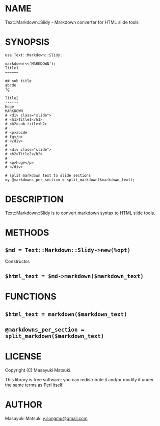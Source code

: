 # NAME

Text::Markdown::Slidy - Markdown converter for HTML slide tools

# SYNOPSIS

    use Text::Markdown::Slidy;

    markdown(<<'MARKDOWN');
    Title1
    ======

    ## sub title
    abcde
    fg

    Title2
    ------
    hoge
    MARKDOWN
    # <div class="slide">
    # <h1>Title1</h1>
    # <h2>sub title<h2>
    #
    # <p>abcde
    # fg</p>
    # </div>
    #
    # <div class="slide">
    # <h2>Title2</h2>
    #
    # <p>hoge</p>
    # </div>

    # split markdown text to slide sections
    my @markdowns_per_section = split_markdown($markdown_text);

# DESCRIPTION

Text::Markdown::Slidy is to convert markdown syntax to HTML slide tools.

# METHODS

## `$md = Text::Markdown::Slidy->new(%opt)`

Constructor.

## `$html_text = $md->markdown($markdown_text)`

# FUNCTIONS

## `$html_text = markdown($markdown_text)`

## `@markdowns_per_section = split_markdown($markdown_text)`

# LICENSE

Copyright (C) Masayuki Matsuki.

This library is free software; you can redistribute it and/or modify
it under the same terms as Perl itself.

# AUTHOR

Masayuki Matsuki <y.songmu@gmail.com>
